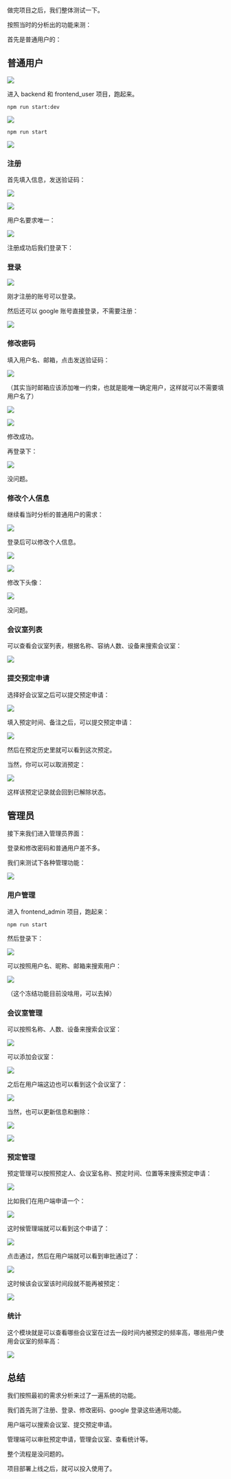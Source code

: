 做完项目之后，我们整体测试一下。

按照当时的分析出的功能来测：

首先是普通用户的：

## 普通用户

![](//liushuaiyang.oss-cn-shanghai.aliyuncs.com/nest-docs/image/138-1.png)

进入 backend 和 frontend_user 项目，跑起来。

```
npm run start:dev
```
![](//liushuaiyang.oss-cn-shanghai.aliyuncs.com/nest-docs/image/138-2.png)

```
npm run start
```
![](//liushuaiyang.oss-cn-shanghai.aliyuncs.com/nest-docs/image/138-3.png)

### 注册

首先填入信息，发送验证码：

![](//liushuaiyang.oss-cn-shanghai.aliyuncs.com/nest-docs/image/138-4.png)

![](//liushuaiyang.oss-cn-shanghai.aliyuncs.com/nest-docs/image/138-5.png)

用户名要求唯一：

![](//liushuaiyang.oss-cn-shanghai.aliyuncs.com/nest-docs/image/138-6.png)

注册成功后我们登录下：

### 登录

![](//liushuaiyang.oss-cn-shanghai.aliyuncs.com/nest-docs/image/138-7.png)

刚才注册的账号可以登录。

然后还可以 google 账号直接登录，不需要注册：

![](//liushuaiyang.oss-cn-shanghai.aliyuncs.com/nest-docs/image/138-8.png)

### 修改密码

填入用户名、邮箱，点击发送验证码：

![](//liushuaiyang.oss-cn-shanghai.aliyuncs.com/nest-docs/image/138-9.png)

（其实当时邮箱应该添加唯一约束，也就是能唯一确定用户，这样就可以不需要填用户名了）

![](//liushuaiyang.oss-cn-shanghai.aliyuncs.com/nest-docs/image/138-10.png)

![](//liushuaiyang.oss-cn-shanghai.aliyuncs.com/nest-docs/image/138-11.png)

修改成功。

再登录下：

![](//liushuaiyang.oss-cn-shanghai.aliyuncs.com/nest-docs/image/138-12.png)

没问题。

### 修改个人信息

继续看当时分析的普通用户的需求：

![](//liushuaiyang.oss-cn-shanghai.aliyuncs.com/nest-docs/image/138-13.png)

登录后可以修改个人信息。

![](//liushuaiyang.oss-cn-shanghai.aliyuncs.com/nest-docs/image/138-14.png)

![](//liushuaiyang.oss-cn-shanghai.aliyuncs.com/nest-docs/image/138-15.png)

修改下头像：

![](//liushuaiyang.oss-cn-shanghai.aliyuncs.com/nest-docs/image/138-16.png)

没问题。

### 会议室列表

可以查看会议室列表，根据名称、容纳人数、设备来搜索会议室：

![](//liushuaiyang.oss-cn-shanghai.aliyuncs.com/nest-docs/image/138-17.png)

### 提交预定申请

选择好会议室之后可以提交预定申请：

![](//liushuaiyang.oss-cn-shanghai.aliyuncs.com/nest-docs/image/138-18.png)

填入预定时间、备注之后，可以提交预定申请：

![](//liushuaiyang.oss-cn-shanghai.aliyuncs.com/nest-docs/image/138-19.png)

然后在预定历史里就可以看到这次预定。

当然，你可以可以取消预定：

![](//liushuaiyang.oss-cn-shanghai.aliyuncs.com/nest-docs/image/138-20.png)

这样该预定记录就会回到已解除状态。

## 管理员

接下来我们进入管理员界面：

登录和修改密码和普通用户差不多。

我们来测试下各种管理功能：

![](//liushuaiyang.oss-cn-shanghai.aliyuncs.com/nest-docs/image/138-21.png)

### 用户管理

进入 frontend_admin 项目，跑起来：

```
npm run start
```
然后登录下：

![](//liushuaiyang.oss-cn-shanghai.aliyuncs.com/nest-docs/image/138-22.png)

可以按照用户名、昵称、邮箱来搜索用户：

![](//liushuaiyang.oss-cn-shanghai.aliyuncs.com/nest-docs/image/138-23.png)

（这个冻结功能目前没啥用，可以去掉）

### 会议室管理

可以按照名称、人数、设备来搜索会议室：

![](//liushuaiyang.oss-cn-shanghai.aliyuncs.com/nest-docs/image/138-24.png)

可以添加会议室：

![](//liushuaiyang.oss-cn-shanghai.aliyuncs.com/nest-docs/image/138-25.png)

之后在用户端这边也可以看到这个会议室了：

![](//liushuaiyang.oss-cn-shanghai.aliyuncs.com/nest-docs/image/138-26.png)

当然，也可以更新信息和删除：

![](//liushuaiyang.oss-cn-shanghai.aliyuncs.com/nest-docs/image/138-27.png)

![](//liushuaiyang.oss-cn-shanghai.aliyuncs.com/nest-docs/image/138-28.png)

### 预定管理

预定管理可以按照预定人、会议室名称、预定时间、位置等来搜索预定申请：

![](//liushuaiyang.oss-cn-shanghai.aliyuncs.com/nest-docs/image/138-29.png)

比如我们在用户端申请一个：

![](//liushuaiyang.oss-cn-shanghai.aliyuncs.com/nest-docs/image/138-30.png)

这时候管理端就可以看到这个申请了：

![](//liushuaiyang.oss-cn-shanghai.aliyuncs.com/nest-docs/image/138-31.png)

点击通过，然后在用户端就可以看到审批通过了：

![](//liushuaiyang.oss-cn-shanghai.aliyuncs.com/nest-docs/image/138-32.png)

这时候该会议室该时间段就不能再被预定：

![](//liushuaiyang.oss-cn-shanghai.aliyuncs.com/nest-docs/image/138-33.png)

### 统计

这个模块就是可以查看哪些会议室在过去一段时间内被预定的频率高，哪些用户使用会议室的频率高：

![](//liushuaiyang.oss-cn-shanghai.aliyuncs.com/nest-docs/image/138-34.png)

## 总结

我们按照最初的需求分析来过了一遍系统的功能。

我们首先测了注册、登录、修改密码、google 登录这些通用功能。

用户端可以搜索会议室、提交预定申请。

管理端可以审批预定申请，管理会议室、查看统计等。

整个流程是没问题的。

项目部署上线之后，就可以投入使用了。
